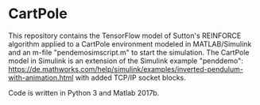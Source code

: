 # CartPole
This repository contains the TensorFlow model of Sutton's REINFORCE algorithm applied to a CartPole environment modeled in MATLAB/Simulink and an m-file "pendemosimscript.m" to start the simulation.
The CartPole model in Simulink is an extension of the Simulink example "penddemo": https://de.mathworks.com/help/simulink/examples/inverted-pendulum-with-animation.html with added TCP/IP socket blocks.

Code is written in Python 3 and Matlab 2017b.
